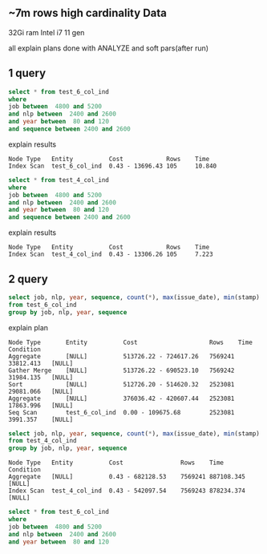 ## ~7m rows high cardinality Data
32Gi ram Intel i7 11 gen

all explain plans done with ANALYZE and soft pars(after run)

## 1 query
```sql
select * from test_6_col_ind 
where 
job between  4800 and 5200
and nlp between  2400 and 2600 
and year between  80 and 120
and sequence between 2400 and 2600 
```
explain results 
```
Node Type	Entity	        Cost	        Rows	Time	
Index Scan	test_6_col_ind	0.43 - 13696.43	105	    10.840	

```

```sql 
select * from test_4_col_ind 
where 
job between  4800 and 5200
and nlp between  2400 and 2600 
and year between  80 and 120
and sequence between 2400 and 2600 
```
explain results 
```
Node Type	Entity	        Cost	        Rows	Time	
Index Scan	test_4_col_ind	0.43 - 13306.26	105	    7.223

```
## 2 query

```sql
select job, nlp, year, sequence, count(*), max(issue_date), min(stamp)  
from test_6_col_ind 
group by job, nlp, year, sequence
```
explain plan 
```
Node Type		Entity			Cost					Rows	Time		Condition
Aggregate		[NULL]			513726.22 - 724617.26	7569241	33812.413	[NULL]
Gather Merge	[NULL]			513726.22 - 690523.10	7569242	31984.135	[NULL]
Sort			[NULL]			512726.20 - 514620.32	2523081	29081.066	[NULL]
Aggregate		[NULL]			376036.42 - 420607.44	2523081	17863.996	[NULL]
Seq Scan		test_6_col_ind	0.00 - 109675.68		2523081	3991.357	[NULL]
```

```sql
select job, nlp, year, sequence, count(*), max(issue_date), min(stamp)  
from test_4_col_ind 
group by job, nlp, year, sequence
```

```
Node Type	Entity			Cost				Rows	Time		Condition
Aggregate	[NULL]			0.43 - 682128.53	7569241	887108.345	[NULL]
Index Scan	test_4_col_ind	0.43 - 542097.54	7569243	878234.374	[NULL]
```

```sql
select * from test_6_col_ind 
where 
job between  4800 and 5200
and nlp between  2400 and 2600 
and year between  80 and 120